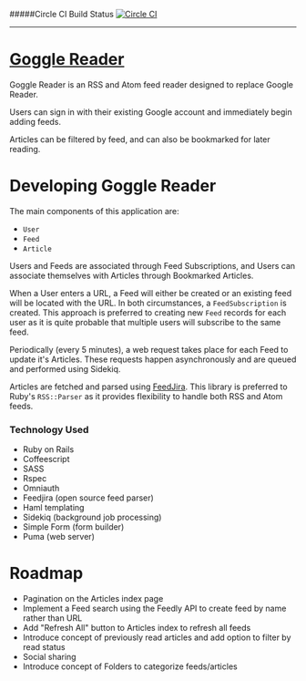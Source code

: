 #####Circle CI Build Status
[![Circle CI](https://circleci.com/gh/adambedford/goggle_reader.svg?style=svg)](https://circleci.com/gh/adambedford/goggle_reader)

---

# [Goggle Reader](https://goggle-reader.herokuapp.com)

Goggle Reader is an RSS and Atom feed reader designed to replace Google Reader.

Users can sign in with their existing Google account and immediately begin adding feeds.

Articles can be filtered by feed, and can also be bookmarked for later reading.

# Developing Goggle Reader

The main components of this application are:

* `User`
* `Feed`
* `Article`

Users and Feeds are associated through Feed Subscriptions, and Users can associate themselves with Articles through Bookmarked Articles.

When a User enters a URL, a Feed will either be created or an existing feed will be located with the URL. In both circumstances, a `FeedSubscription` is created. This approach is preferred to creating new `Feed` records for each user as it is quite probable that multiple users will subscribe to the same feed.

Periodically (every 5 minutes), a web request takes place for each Feed to update it's Articles. These requests happen asynchronously and are queued and performed using Sidekiq.

Articles are fetched and parsed using [FeedJira](http://feedjira.com/). This library is preferred to Ruby's `RSS::Parser` as it provides flexibility to handle both RSS and Atom feeds.


### Technology Used
* Ruby on Rails
* Coffeescript
* SASS
* Rspec
* Omniauth
* Feedjira (open source feed parser)
* Haml templating
* Sidekiq (background job processing)
* Simple Form (form builder)
* Puma (web server)


# Roadmap
* Pagination on the Articles index page
* Implement a Feed search using the Feedly API to create feed by name rather than URL
* Add "Refresh All" button to Articles index to refresh all feeds
* Introduce concept of previously read articles and add option to filter by read status
* Social sharing
* Introduce concept of Folders to categorize feeds/articles
